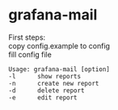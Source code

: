 # grafana-mail
First steps:<br>
copy config.example to config<br>
fill config file<br>

```
Usage: grafana-mail [option]
-l      show reports
-n      create new report
-d      delete report
-e      edit report
```
